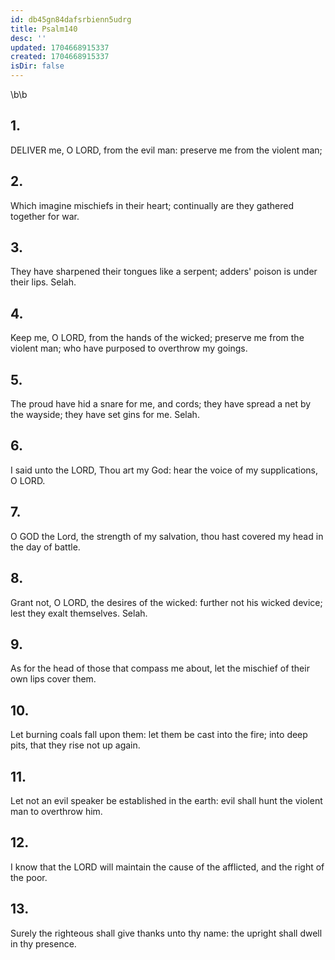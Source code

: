 ```yaml
---
id: db45gn84dafsrbienn5udrg
title: Psalm140
desc: ''
updated: 1704668915337
created: 1704668915337
isDir: false
---
```

\b\b
## 1.
DELIVER me, O LORD, from the evil man: preserve me from the violent man;
## 2.
Which imagine mischiefs in their heart; continually are they gathered together for war.
## 3.
They have sharpened their tongues like a serpent; adders' poison is under their lips.  Selah.
## 4.
Keep me, O LORD, from the hands of the wicked; preserve me from the violent man; who have purposed to overthrow my goings.
## 5.
The proud have hid a snare for me, and cords; they have spread a net by the wayside; they have set gins for me.  Selah.
## 6.
I said unto the LORD, Thou art my God: hear the voice of my supplications, O LORD.
## 7.
O GOD the Lord, the strength of my salvation, thou hast covered my head in the day of battle.
## 8.
Grant not, O LORD, the desires of the wicked: further not his wicked device; lest they exalt themselves.  Selah.
## 9.
As for the head of those that compass me about, let the mischief of their own lips cover them.
## 10.
Let burning coals fall upon them: let them be cast into the fire; into deep pits, that they rise not up again.
## 11.
Let not an evil speaker be established in the earth: evil shall hunt the violent man to overthrow him.
## 12.
I know that the LORD will maintain the cause of the afflicted, and the right of the poor.
## 13.
Surely the righteous shall give thanks unto thy name: the upright shall dwell in thy presence.
